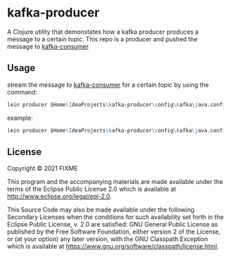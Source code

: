 # kafka-producer

A Clojure utility that demonstates how a kafka producer produces a message to a certain topic.
This repo is a producer and pushed the message to [kafka-consumer](https://github.com/DwivediShashikant/kafka-consumer)

## Usage

stream the message to [kafka-consumer](https://github.com/DwivediShashikant/kafka-consumer) for a certain topic by using the command:
```clojure
lein producer $Home\IdeaProjects\kafka-producer\config\kafka\java.config <top-name>
```
example: 
```clojure
lein producer $Home\IdeaProjects\kafka-producer\config\kafka\java.config test10
```

## License

Copyright © 2021 FIXME

This program and the accompanying materials are made available under the
terms of the Eclipse Public License 2.0 which is available at
http://www.eclipse.org/legal/epl-2.0.

This Source Code may also be made available under the following Secondary
Licenses when the conditions for such availability set forth in the Eclipse
Public License, v. 2.0 are satisfied: GNU General Public License as published by
the Free Software Foundation, either version 2 of the License, or (at your
option) any later version, with the GNU Classpath Exception which is available
at https://www.gnu.org/software/classpath/license.html.
